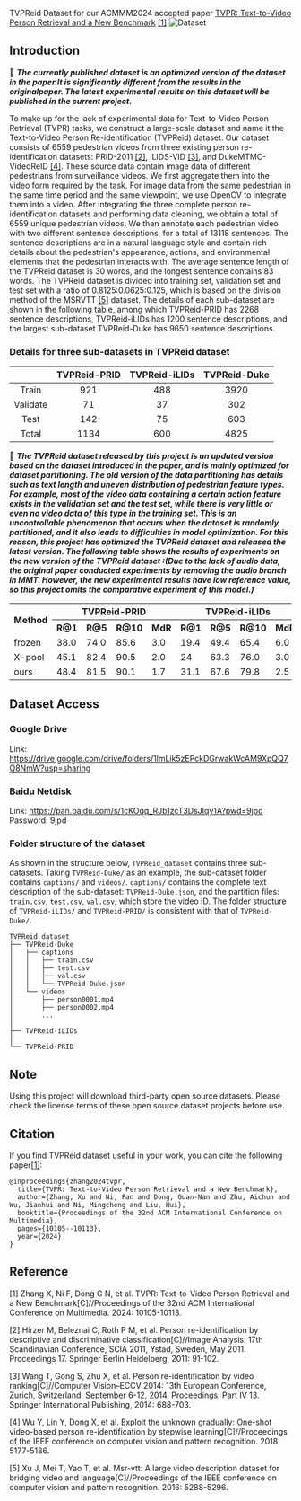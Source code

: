 <!--![image](https://github.com/user-attachments/assets/852fd61e-78a0-41a7-86b7-d70fac6c0995)# TVPReid-Dataset-->
TVPReid Dataset for our ACMMM2024 accepted paper [TVPR: Text-to-Video Person Retrieval and a New Benchmark](https://dl.acm.org/doi/10.1145/3664647.3681715) [[1]](#Reference)
![Dataset](./datasets-ciyun.png)

## Introduction

🚨 ***The currently published dataset is an optimized version of the dataset in the paper.lt is significantly different from the results in the originalpaper. The latest experimental results on this dataset will be published in the current project.***

To make up for the lack of experimental data for Text-to-Video Person Retrieval (TVPR) tasks, we construct a large-scale dataset and name it the Text-to-Video Person Re-identification (TVPReid) dataset. Our dataset consists of 6559 pedestrian videos from three existing person re-identification datasets: PRID-2011 [[2]](#Reference), iLIDS-VID [[3]](#Reference), and DukeMTMC-VideoReID [[4]](#Reference). These source data contain image data of different pedestrians from surveillance videos. We first aggregate them into the video form required by the task. For image data from the same pedestrian in the same time period and the same viewpoint, we use OpenCV to integrate them into a video. After integrating the three complete person re-identification datasets and performing data cleaning, we obtain a total of 6559 unique pedestrian videos. We then annotate each pedestrian video with two different sentence descriptions, for a total of 13118 sentences. The sentence descriptions are in a natural language style and contain rich details about the pedestrian's appearance, actions, and environmental elements that the pedestrian interacts with. The average sentence length of the TVPReid dataset is 30 words, and the longest sentence contains 83 words. The TVPReid dataset is divided into training set, validation set and test set with a ratio of 0.8125:0.0625:0.125, which is based on the division method of the MSRVTT [[5]](#Reference) dataset. The details of each sub-dataset are shown in the following table, among which TVPReid-PRID has 2268 sentence descriptions, TVPReid-iLIDs has 1200 sentence descriptions, and the largest sub-dataset TVPReid-Duke has 9650 sentence descriptions.
### Details for three sub-datasets in TVPReid dataset
|    |  TVPReid-PRID  |  TVPReid-iLIDs  |  TVPReid-Duke |
|:-------:|:-------:|:-------:|:-------:|
| Train | 921 | 488 | 3920 |
| Validate | 71 | 37 | 302 |
| Test | 142 | 75 | 603 |
| Total | 1134 | 600 | 4825 |

🚨 ***The TVPReid dataset released by this project is an updated version based on the dataset introduced in the paper, and is mainly optimized for dataset partitioning. The old version of the data partitioning has details such as text length and uneven distribution of pedestrian feature types. For example, most of the video data containing a certain action feature exists in the validation set and the test set, while there is very little or even no video data of this type in the training set. This is an uncontrollable phenomenon that occurs when the dataset is randomly partitioned, and it also leads to difficulties in model optimization. For this reason, this project has optimized the TVPReid dataset and released the latest version. The following table shows the results of experiments on the new version of the TVPReid dataset :(Due to the lack of audio data, the original paper conducted experiments by removing the audio branch in MMT. However, the new experimental results have low reference value, so this project omits the comparative experiment of this model.)***

<table>
  <tr>
    <th rowspan="2">Method</th>
    <th colspan="4">TVPReid-PRID</th>
    <th colspan="4">TVPReid-iLIDs</th>
    <th colspan="4">TVPReid-Duke</th>
  </tr>
  <tr>
    <th>R@1</th><th>R@5</th><th>R@10</th><th>MdR</th>
    <th>R@1</th><th>R@5</th><th>R@10</th><th>MdR</th>
    <th>R@1</th><th>R@5</th><th>R@10</th><th>MdR</th>
  </tr>
  <tr>
    <td>frozen</td>
    <td>38.0</td><td>74.0</td><td>85.6</td><td>3.0</td>
    <td>19.4</td><td>49.4</td><td>65.4</td><td>6.0</td>
    <td>30.5</td><td>61.5</td><td>71.7</td><td>3.0</td>
  </tr>
  <tr>
    <td>X-pool</td>
    <td>45.1</td><td>82.4</td><td>90.5</td><td>2.0</td>
    <td>24</td><td>63.3</td><td>76.0</td><td>3.0</td>
    <td>34.1</td><td>65.4</td><td>76.1</td><td>3.0</td>
  </tr>
  <tr>
    <td>ours</td>
    <td>48.4</td><td>81.5</td><td>90.1</td><td>1.7</td>
    <td>31.1</td><td>67.6</td><td>79.8</td><td>2.5</td>
    <td>37.1</td><td>66.2</td><td>74.6</td><td>3.0</td>
  </tr>
</table>

## Dataset Access

### Google Drive
Link: https://drive.google.com/drive/folders/1lmLik5zEPckDGrwakWcAM9XpQQ7Q8NmW?usp=sharing

### Baidu Netdisk
Link: https://pan.baidu.com/s/1cKOqq_RJb1zcT3DsJIqy1A?pwd=9jpd
Password: 9jpd

### Folder structure of the dataset
As shown in the structure below, `TVPReid_dataset` contains three sub-datasets. Taking `TVPReid-Duke/` as an example, the sub-dataset folder contains `captions/` and `videos/`. `captions/` contains the complete text description of the sub-dataset: `TVPReid-Duke.json`, and the partition files: `train.csv`, `test.csv`, `val.csv`, which store the video ID. The folder structure of `TVPReid-iLIDs/` and `TVPReid-PRID/` is consistent with that of `TVPReid-Duke/`.
```shell
TVPReid_dataset
├── TVPReid-Duke
│   ├── captions
│   │   ├── train.csv
│   │   ├── test.csv
│   │   ├── val.csv
│   │   └── TVPReid-Duke.json
│   └── videos
│       ├── person0001.mp4
│       ├── person0002.mp4
│       ...
│
├── TVPReid-iLIDs
│
└── TVPReid-PRID
```

## Note
Using this project will download third-party open source datasets. Please check the license terms of these open source dataset projects before use.

## Citation
If you find TVPReid dataset useful in your work, you can cite the following paper[[1]](#Reference):
```shell
@inproceedings{zhang2024tvpr,
  title={TVPR: Text-to-Video Person Retrieval and a New Benchmark},
  author={Zhang, Xu and Ni, Fan and Dong, Guan-Nan and Zhu, Aichun and Wu, Jianhui and Ni, Mingcheng and Liu, Hui},
  booktitle={Proceedings of the 32nd ACM International Conference on Multimedia},
  pages={10105--10113},
  year={2024}
}
```

## Reference
[1] Zhang X, Ni F, Dong G N, et al. TVPR: Text-to-Video Person Retrieval and a New Benchmark[C]//Proceedings of the 32nd ACM International Conference on Multimedia. 2024: 10105-10113.

[2] Hirzer M, Beleznai C, Roth P M, et al. Person re-identification by descriptive and discriminative classification[C]//Image Analysis: 17th Scandinavian Conference, SCIA 2011, Ystad, Sweden, May 2011. Proceedings 17. Springer Berlin Heidelberg, 2011: 91-102.

[3] Wang T, Gong S, Zhu X, et al. Person re-identification by video ranking[C]//Computer Vision–ECCV 2014: 13th European Conference, Zurich, Switzerland, September 6-12, 2014, Proceedings, Part IV 13. Springer International Publishing, 2014: 688-703.

[4] Wu Y, Lin Y, Dong X, et al. Exploit the unknown gradually: One-shot video-based person re-identification by stepwise learning[C]//Proceedings of the IEEE conference on computer vision and pattern recognition. 2018: 5177-5186.

[5] Xu J, Mei T, Yao T, et al. Msr-vtt: A large video description dataset for bridging video and language[C]//Proceedings of the IEEE conference on computer vision and pattern recognition. 2016: 5288-5296.


